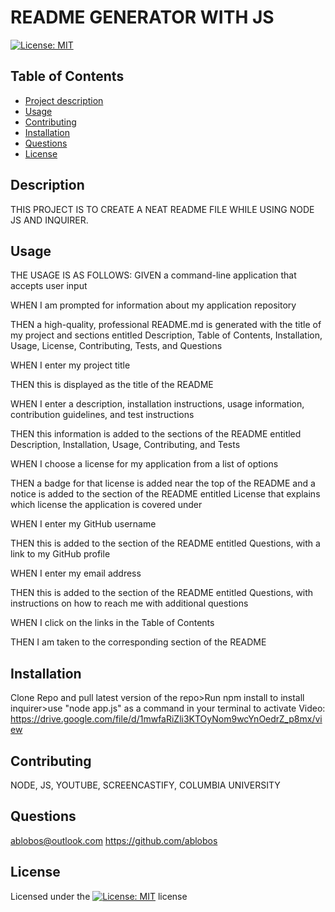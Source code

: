 
# README GENERATOR WITH JS

[![License: MIT](https://img.shields.io/badge/License-MIT-yellow.svg)](https://opensource.org/licenses/MIT)

## Table of Contents 
- [Project description](#Description)
- [Usage](#Usage)
- [Contributing](#Contributing)
- [Installation](#Installation)
- [Questions](#Questions)
- [License](#License)

## Description
THIS PROJECT IS TO CREATE A NEAT README FILE WHILE USING NODE JS AND INQUIRER.

## Usage
THE USAGE IS AS FOLLOWS: GIVEN a command-line application that accepts user input

WHEN I am prompted for information about my application repository

THEN a high-quality, professional README.md is generated with the title of my project and sections entitled Description, Table of Contents, Installation, Usage, License, Contributing, Tests, and Questions

WHEN I enter my project title

THEN this is displayed as the title of the README

WHEN I enter a description, installation instructions, usage information, contribution guidelines, and test instructions

THEN this information is added to the sections of the README entitled Description, Installation, Usage, Contributing, and Tests

WHEN I choose a license for my application from a list of options

THEN a badge for that license is added near the top of the README and a notice is added to the section of the README entitled License that explains which license the application is covered under

WHEN I enter my GitHub username

THEN this is added to the section of the README entitled Questions, with a link to my GitHub profile

WHEN I enter my email address

THEN this is added to the section of the README entitled Questions, with instructions on how to reach me with additional questions

WHEN I click on the links in the Table of Contents

THEN I am taken to the corresponding section of the README


## Installation
Clone Repo and pull latest version of the repo>Run npm install to install inquirer>use "node app.js" as a command in your terminal to activate
Video: https://drive.google.com/file/d/1mwfaRiZli3KTOyNom9wcYnOedrZ_p8mx/view 
## Contributing
NODE, JS, YOUTUBE, SCREENCASTIFY, COLUMBIA UNIVERSITY

## Questions
ablobos@outlook.com
https://github.com/ablobos

## License
Licensed under the [![License: MIT](https://img.shields.io/badge/License-MIT-yellow.svg)](https://opensource.org/licenses/MIT) license
        
